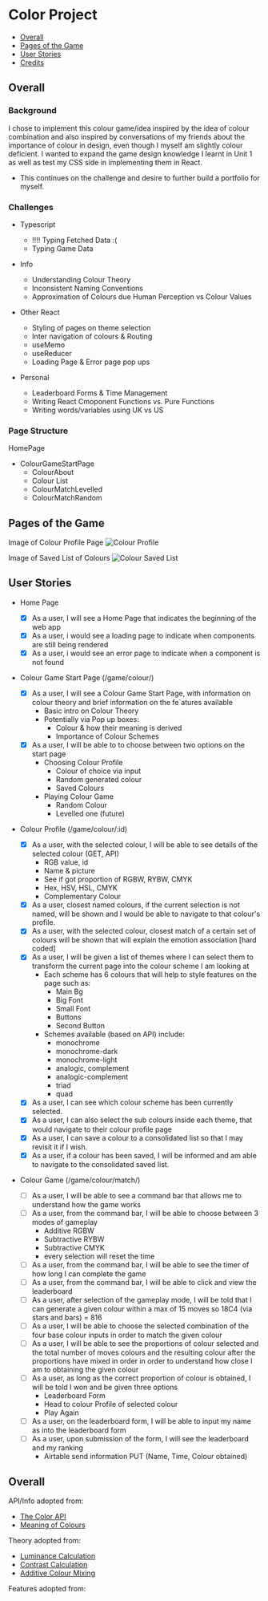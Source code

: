 # Color Project

- [Overall](#overall)
- [Pages of the Game](#pages-of-the-game)
- [User Stories](#user-stories)
- [Credits](#credits)

## Overall

### Background

I chose to implement this colour game/idea inspired by the idea of colour combination and also inspired by conversations of my friends about the importance of colour in design, even though I myself am slightly colour deficient. I wanted to expand the game design knowledge I learnt in Unit 1 as well as test my CSS side in implementing them in React.

- This continues on the challenge and desire to further build a portfolio for myself.

### Challenges

- Typescript

  - !!!! Typing Fetched Data :(
  - Typing Game Data

- Info

  - Understanding Colour Theory
  - Inconsistent Naming Conventions
  - Approximation of Colours due Human Perception vs Colour Values

- Other React

  - Styling of pages on theme selection
  - Inter navigation of colours & Routing
  - useMemo
  - useReducer
  - Loading Page & Error page pop ups

- Personal
  - Leaderboard Forms & Time Management
  - Writing React Cmoponent Functions vs. Pure Functions
  - Writing words/variables using UK vs US

### Page Structure

HomePage

- ColourGameStartPage
  - ColourAbout
  - Colour List
  - ColourMatchLevelled
  - ColourMatchRandom

## Pages of the Game

Image of Colour Profile Page
![Colour Profile](./src/assets/colour_profile.png)

Image of Saved List of Colours
![Colour Saved List](./src/assets/colour_list.png)

## User Stories

- Home Page

  - [x] As a user, I will see a Home Page that indicates the beginning of the web app
  - [x] As a user, i would see a loading page to indicate when components are still being rendered
  - [x] As a user, i would see an error page to indicate when a component is not found

- Colour Game Start Page (/game/colour/)

  - [x] As a user, I will see a Colour Game Start Page, with information on colour theory and brief information on the fe`atures available
    - Basic intro on Colour Theory
    - Potentially via Pop up boxes:
      - Colour & how their meaning is derived
      - Importance of Colour Schemes
  - [x] As a user, I will be able to to choose between two options on the start page
    - Choosing Colour Profile
      - Colour of choice via input
      - Random generated colour
      - Saved Colours
    - Playing Colour Game
      - Random Colour
      - Levelled one (future)

- Colour Profile (/game/colour/:id)

  - [x] As a user, with the selected colour, I will be able to see details of the selected colour (GET, API)
    - RGB value, id
    - Name & picture
    - See if got proportion of RGBW, RYBW, CMYK
    - Hex, HSV, HSL, CMYK
    - Complementary Colour
  - [x] As a user, closest named colours, if the current selection is not named, will be shown and I would be able to navigate to that colour's profile.
  - [x] As a user, with the selected colour, closest match of a certain set of colours will be shown that will explain the emotion association [hard coded]
  - [x] As a user, I will be given a list of themes where I can select them to transform the current page into the colour scheme I am looking at
    - Each scheme has 6 colours that will help to style features on the page such as:
      - Main Bg
      - Big Font
      - Small Font
      - Buttons
      - Second Button
    - Schemes available (based on API) include:
      - monochrome
      - monochrome-dark
      - monochrome-light
      - analogic, complement
      - analogic-complement
      - triad
      - quad
  - [x] As a user, I can see which colour scheme has been currently selected.
  - [x] As a user, I can also select the sub colours inside each theme, that would navigate to their colour profile page
  - [x] As a user, I can save a colour to a consolidated list so that I may revisit it if I wish.
  - [x] As a user, if a colour has been saved, I will be informed and am able to navigate to the consolidated saved list.

- Colour Game (/game/colour/match/)
  - [ ] As a user, I will be able to see a command bar that allows me to understand how the game works
  - [ ] As a user, from the command bar, I will be able to choose between 3 modes of gameplay
    - Additive RGBW
    - Subtractive RYBW
    - Subtractive CMYK
    - every selection will reset the time
  - [ ] As a user, from the command bar, I will be able to see the timer of how long I can complete the game
  - [ ] As a user, from the command bar, I will be able to click and view the leaderboard
  - [ ] As a user, after selection of the gameplay mode, I will be told that I can generate a given colour within a max of 15 moves so 18C4 (via stars and bars) = 816
  - [ ] As a user, I will be able to choose the selected combination of the four base colour inputs in order to match the given colour
  - [ ] As a user, I will be able to see the proportions of colour selected and the total number of moves colours and the resulting colour after the proportions have mixed in order in order to understand how close I am to obtaining the given colour
  - [ ] As a user, as long as the correct proportion of colour is obtained, I will be told I won and be given three options
    - Leaderboard Form
    - Head to colour Profile of selected colour
    - Play Again
  - [ ] As a user, on the leaderboard form, I will be able to input my name as into the leaderboard form
  - [ ] As a user, upon submission of the form, I will see the leaderboard and my ranking
    - Airtable send information PUT (Name, Time, Colour obtained)

## Overall

API/Info adopted from:

- [The Color API](https://thecolorapi.com)
- [Meaning of Colours](https://www.empower-yourself-with-color-psychology.com/meaning-of-colors.html)

Theory adopted from:

- [Luminance Calculation](https://www.w3.org/TR/WCAG20/relative-luminance.xml)
- [Contrast Calculation](https://www.w3.org/TR/WCAG20/#contrast-ratiodef)
- [Additive Colour Mixing](https://pages.cs.wisc.edu/~dyer/ah336/papers/07_additive-color.pdf)

Features adopted from:

<!-- - [Toggle Switch](https://uiverse.io/MuhammadHasann/popular-seahorse-73)
- [Confetti Animation](https://www.youtube.com/watch?v=hq_tKbSzAiY) -->
